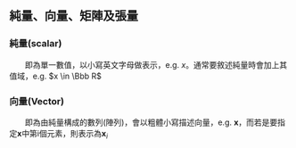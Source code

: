 ## 純量、向量、矩陣及張量
### 純量(scalar)
&emsp;&emsp;即為單一數值，以小寫英文字母做表示，e.g. $x$。通常要敘述純量時會加上其值域，e.g. $x \in \Bbb R$

### 向量(Vector)
&emsp;&emsp;即為由純量構成的數列(陣列)，會以粗體小寫描述向量，e.g. $\bm x$，而若是要指定$\bm x$中第i個元素，則表示為$\bm x_i$